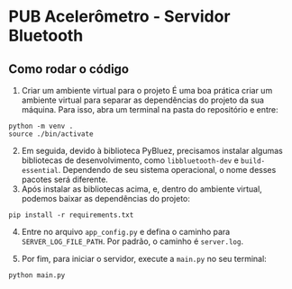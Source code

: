 # PUB Acelerômetro - Servidor Bluetooth

## Como rodar o código

1. Criar um ambiente virtual para o projeto
   É uma boa prática criar um ambiente virtual para separar as dependências do projeto da sua máquina. Para isso, abra um terminal na pasta do repositório e entre:

```
python -m venv . 
source ./bin/activate
```

2. Em seguida, devido à biblioteca PyBluez, precisamos instalar algumas bibliotecas de desenvolvimento, como `libbluetooth-dev` e `build-essential`. Dependendo de seu sistema operacional, o nome desses pacotes será diferente.
3. Após instalar as bibliotecas acima, e, dentro do ambiente virtual, podemos baixar as dependências do projeto:

`pip install -r requirements.txt`

4. Entre no arquivo `app_config.py` e defina o caminho para `SERVER_LOG_FILE_PATH`. Por padrão, o caminho é `server.log`.

5. Por fim, para iniciar o servidor, execute a `main.py` no seu terminal:

`python main.py`
